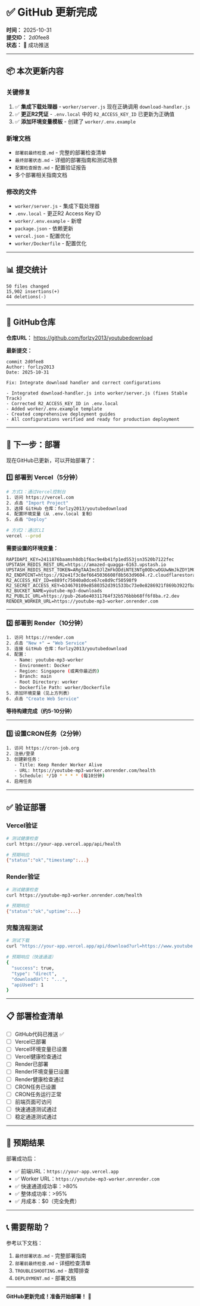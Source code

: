 # ✅ GitHub 更新完成

**时间：** 2025-10-31  
**提交ID：** 2d0fee8  
**状态：** 🎉 成功推送

---

## 📦 本次更新内容

### 关键修复
1. ✅ **集成下载处理器** - `worker/server.js` 现在正确调用 `download-handler.js`
2. ✅ **更正R2凭证** - `.env.local` 中的 `R2_ACCESS_KEY_ID` 已更新为正确值
3. ✅ **添加环境变量模板** - 创建了 `worker/.env.example`

### 新增文档
- `部署前最终检查.md` - 完整的部署检查清单
- `最终部署状态.md` - 详细的部署指南和测试场景
- `配置检查报告.md` - 配置验证报告
- 多个部署相关指南文档

### 修改的文件
- `worker/server.js` - 集成下载处理器
- `.env.local` - 更正R2 Access Key ID
- `worker/.env.example` - 新增
- `package.json` - 依赖更新
- `vercel.json` - 配置优化
- `worker/Dockerfile` - 配置优化

---

## 📊 提交统计

```
50 files changed
15,902 insertions(+)
44 deletions(-)
```

---

## 🔗 GitHub仓库

**仓库URL：** https://github.com/forlzy2013/youtubedownload

**最新提交：**
```
commit 2d0fee8
Author: forlzy2013
Date: 2025-10-31

Fix: Integrate download handler and correct configurations

- Integrated download-handler.js into worker/server.js (fixes Stable Track)
- Corrected R2_ACCESS_KEY_ID in .env.local
- Added worker/.env.example template
- Created comprehensive deployment guides
- All configurations verified and ready for production deployment
```

---

## 🚀 下一步：部署

现在GitHub已更新，可以开始部署了：

### 1️⃣ 部署到 Vercel（5分钟）

```bash
# 方式1：通过Vercel控制台
1. 访问 https://vercel.com
2. 点击 "Import Project"
3. 选择 GitHub 仓库：forlzy2013/youtubedownload
4. 配置环境变量（从 .env.local 复制）
5. 点击 "Deploy"

# 方式2：通过CLI
vercel --prod
```

**需要设置的环境变量：**
```
RAPIDAPI_KEY=2411876baamsh8db1f6ac9e4b41fp1ed553jsn3520b7122fec
UPSTASH_REDIS_REST_URL=https://amazed-quagga-6163.upstash.io
UPSTASH_REDIS_REST_TOKEN=ARgTAAImcDJlZmFkODdiNTE3NTg0ODcwOGUwNmJkZDY1MGNjNzczY3AyNjE2Mw
R2_ENDPOINT=https://92e41f3c8ef6645036608f8b563d9604.r2.cloudflarestorage.com
R2_ACCESS_KEY_ID=e889fc75040a0dce67ce8d9cf50598f9
R2_SECRET_ACCESS_KEY=b34670109e8580352d391533bc73e0e8286921f869b3922fba58932e400d8b69
R2_BUCKET_NAME=youtube-mp3-downloads
R2_PUBLIC_URL=https://pub-26a6e40311764f32b576bbb68ff6f8ba.r2.dev
RENDER_WORKER_URL=https://youtube-mp3-worker.onrender.com
```

---

### 2️⃣ 部署到 Render（10分钟）

```bash
1. 访问 https://render.com
2. 点击 "New +" → "Web Service"
3. 连接 GitHub 仓库：forlzy2013/youtubedownload
4. 配置：
   - Name: youtube-mp3-worker
   - Environment: Docker
   - Region: Singapore (或离你最近的)
   - Branch: main
   - Root Directory: worker
   - Dockerfile Path: worker/Dockerfile
5. 添加环境变量（见上方列表）
6. 点击 "Create Web Service"
```

**等待构建完成（约5-10分钟）**

---

### 3️⃣ 设置CRON任务（2分钟）

```bash
1. 访问 https://cron-job.org
2. 注册/登录
3. 创建新任务：
   - Title: Keep Render Worker Alive
   - URL: https://youtube-mp3-worker.onrender.com/health
   - Schedule: */10 * * * * (每10分钟)
4. 启用任务
```

---

## ✅ 验证部署

### Vercel验证
```bash
# 测试健康检查
curl https://your-app.vercel.app/api/health

# 预期响应
{"status":"ok","timestamp":...}
```

### Render验证
```bash
# 测试健康检查
curl https://youtube-mp3-worker.onrender.com/health

# 预期响应
{"status":"ok","uptime":...}
```

### 完整流程测试
```bash
# 测试下载
curl "https://your-app.vercel.app/api/download?url=https://www.youtube.com/watch?v=dQw4w9WgXcQ"

# 预期响应（快速通道）
{
  "success": true,
  "type": "direct",
  "downloadUrl": "...",
  "apiUsed": 1
}
```

---

## 📋 部署检查清单

- [ ] GitHub代码已推送 ✅
- [ ] Vercel已部署
- [ ] Vercel环境变量已设置
- [ ] Vercel健康检查通过
- [ ] Render已部署
- [ ] Render环境变量已设置
- [ ] Render健康检查通过
- [ ] CRON任务已设置
- [ ] CRON任务运行正常
- [ ] 前端页面可访问
- [ ] 快速通道测试通过
- [ ] 稳定通道测试通过

---

## 🎯 预期结果

部署成功后：

- ✅ 前端URL：`https://your-app.vercel.app`
- ✅ Worker URL：`https://youtube-mp3-worker.onrender.com`
- ✅ 快速通道成功率：>80%
- ✅ 整体成功率：>95%
- ✅ 月成本：$0（完全免费）

---

## 📞 需要帮助？

参考以下文档：

1. `最终部署状态.md` - 完整部署指南
2. `部署前最终检查.md` - 详细检查清单
3. `TROUBLESHOOTING.md` - 故障排查
4. `DEPLOYMENT.md` - 部署文档

---

**GitHub更新完成！准备开始部署！** 🚀
